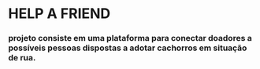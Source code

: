 # HELP A FRIEND

### projeto consiste em uma plataforma para conectar doadores a possíveis pessoas dispostas a adotar cachorros em situação de rua.

